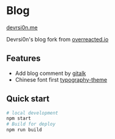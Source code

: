 # Blog

[devrsi0n.me](https://devrsion.me)

Devrsi0n's blog fork from [overreacted.io](https://github.com/gaearon/overreacted.io/tree/8266ef5e2ab69b264d85f65449e0c02e58014a38)

## Features

- Add blog comment by [gitalk](https://github.com/gitalk/gitalk)
- Chinese font first [typography-theme](https://github.com/devrsi0n/typography-theme-pottery)

## Quick start

```bash
# local development
npm start
# Build for deploy
npm run build
```
